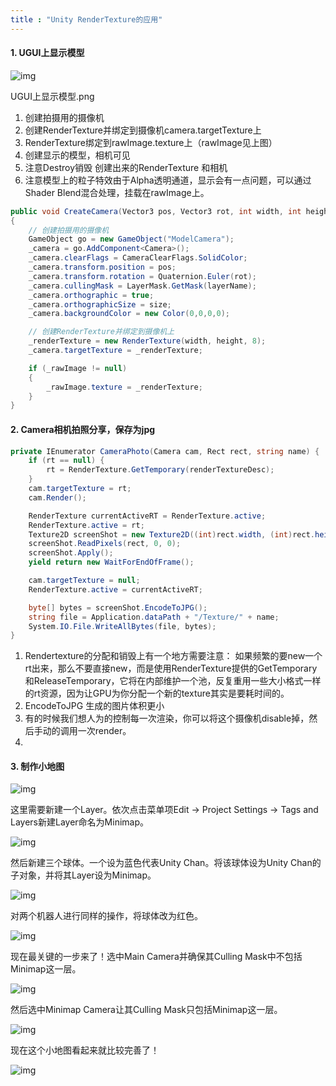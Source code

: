 ```yaml
---
title : "Unity RenderTexture的应用"
---
```


#### 1. UGUI上显示模型

![img](../../assets/images/2021-04-11-render-texture/4276633-05b67353425f7248.png)

UGUI上显示模型.png

1. 创建拍摄用的摄像机
2. 创建RenderTexture并绑定到摄像机camera.targetTexture上
3. RenderTexture绑定到rawImage.texture上（rawImage见上图）
4. 创建显示的模型，相机可见
5. 注意Destroy销毁 创建出来的RenderTexture 和相机
6. 注意模型上的粒子特效由于Alpha透明通道，显示会有一点问题，可以通过Shader Blend混合处理，挂载在rawImage上。



```csharp
public void CreateCamera(Vector3 pos, Vector3 rot, int width, int height, string layerName, float size)
{
    // 创建拍摄用的摄像机
    GameObject go = new GameObject("ModelCamera");
    _camera = go.AddComponent<Camera>();
    _camera.clearFlags = CameraClearFlags.SolidColor;
    _camera.transform.position = pos;
    _camera.transform.rotation = Quaternion.Euler(rot);
    _camera.cullingMask = LayerMask.GetMask(layerName);
    _camera.orthographic = true;
    _camera.orthographicSize = size;
    _camera.backgroundColor = new Color(0,0,0,0);

    // 创建RenderTexture并绑定到摄像机上
    _renderTexture = new RenderTexture(width, height, 8);
    _camera.targetTexture = _renderTexture;

    if (_rawImage != null)
    {
        _rawImage.texture = _renderTexture;
    }
}
```



#### 2. Camera相机拍照分享，保存为jpg



```csharp
private IEnumerator CameraPhoto(Camera cam, Rect rect, string name) {
    if (rt == null) {
        rt = RenderTexture.GetTemporary(renderTextureDesc);
    }
    cam.targetTexture = rt;
    cam.Render();

    RenderTexture currentActiveRT = RenderTexture.active;
    RenderTexture.active = rt;
    Texture2D screenShot = new Texture2D((int)rect.width, (int)rect.height, TextureFormat.RGB24, false);
    screenShot.ReadPixels(rect, 0, 0);
    screenShot.Apply();
    yield return new WaitForEndOfFrame();

    cam.targetTexture = null;
    RenderTexture.active = currentActiveRT;

    byte[] bytes = screenShot.EncodeToJPG();
    string file = Application.dataPath + "/Texture/" + name;
    System.IO.File.WriteAllBytes(file, bytes);
}
```

1. Rendertexture的分配和销毁上有一个地方需要注意：
    如果频繁的要new一个rt出来，那么不要直接new，而是使用RenderTexture提供的GetTemporary和ReleaseTemporary，它将在内部维护一个池，反复重用一些大小格式一样的rt资源，因为让GPU为你分配一个新的texture其实是要耗时间的。
2. EncodeToJPG 生成的图片体积更小
3. 有的时候我们想人为的控制每一次渲染，你可以将这个摄像机disable掉，然后手动的调用一次render。
4. 



#### 3. 制作小地图

![img](../../assets/images/2021-04-11-render-texture/17266280-153a6a121210c7f7.png)

这里需要新建一个Layer。依次点击菜单项Edit -> Project Settings -> Tags and Layers新建Layer命名为Minimap。



![img](../../assets/images/2021-04-11-render-texture/17266280-f96f6a1a4c01bae2.png)

然后新建三个球体。一个设为蓝色代表Unity Chan。将该球体设为Unity Chan的子对象，并将其Layer设为Minimap。



![img](../../assets/images/2021-04-11-render-texture/17266280-dfdc8f16823fbf32.png)

对两个机器人进行同样的操作，将球体改为红色。



![img](../../assets/images/2021-04-11-render-texture/17266280-4b34ec3b3279e6aa.png)

现在最关键的一步来了！选中Main Camera并确保其Culling Mask中不包括Minimap这一层。



![img](../../assets/images/2021-04-11-render-texture/17266280-1eb8533ebe757f7d.png)

然后选中Minimap Camera让其Culling Mask只包括Minimap这一层。



![img](../../assets/images/2021-04-11-render-texture/17266280-e16613658b088db8.png)

现在这个小地图看起来就比较完善了！



![img](../../assets/images/2021-04-11-render-texture/17266280-694ef4f538aae2e1.png)

